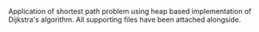 Application of shortest path problem using heap based implementation of Dijkstra's algorithm. All supporting files have been attached alongside.
